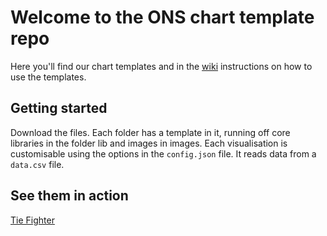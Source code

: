 # Welcome to the ONS chart template repo

Here you'll find our chart templates and in the [wiki](https://github.com/ONSvisual/Simple-charts/wiki) instructions on how to use the templates.

## Getting started

Download the files. Each folder has a template in it, running off core libraries in the folder lib and images in images. Each visualisation is customisable using the options in the `config.json` file. It reads data from a `data.csv` file. 

## See them in action
[Tie Fighter](https://onsvisual.github.io/Simple-charts/TieFighter/)
